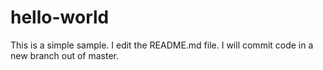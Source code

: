 # hello-world
This is a simple sample. 
I edit the README.md file.
I will commit code in a new branch out of master.
